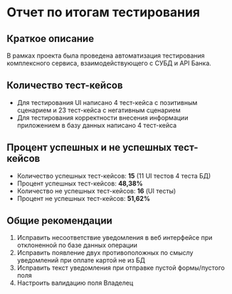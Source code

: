 # Отчет по итогам тестирования
## Краткое описание
В рамках проекта была проведена автоматизация тестирования комплексного сервиса, взаимодействующего с СУБД и API Банка. 
## Количество тест-кейсов
* Для тестирования UI написано 4 тест-кейса с позитивным сценарием и 23 тест-кейса с негативным сценарием
* Для тестирования корректности внесения информации приложением в базу данных написано 4 тест-кейса
## Процент успешных и не успешных тест-кейсов



* Количество успешных тест-кейсов: **15** (11 UI тестов 4 теста БД)
* Процент успешных тест-кейсов: **48,38%**
* Количество не успешных тест-кейсов: **16** (UI тесты)
* Процент не успешных тест-кейсов: **51,62%**

## Общие рекомендации

1. Исправить несоответствие уведомления в веб интерфейсе при отклоненной по базе данных операции
2. Исправить появление двух противоположных по смыслу уведомлений при оплате картой не из БД
3. Исправить текст уведомления при отправке пустой формы/пустого поля
4. Настроить валидацию поля Владелец


